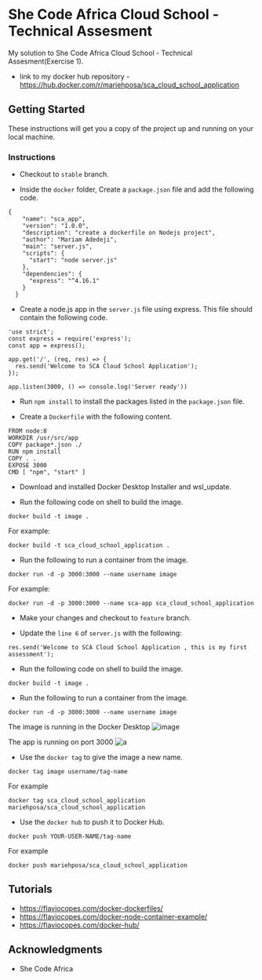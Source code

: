 # She Code Africa Cloud School - Technical Assesment

My solution to She Code Africa Cloud School - Technical Assesment(Exercise 1).
* link to my docker hub repository - https://hub.docker.com/r/mariehposa/sca_cloud_school_application
## Getting Started

These instructions will get you a copy of the project up and running on your local machine.

### Instructions

* Checkout to `stable` branch.

* Inside the `docker` folder, Create a `package.json` file and add the following code.
```
{
    "name": "sca_app",
    "version": "1.0.0",
    "description": "create a dockerfile on Nodejs project",
    "author": "Mariam Adedeji",
    "main": "server.js",
    "scripts": {
      "start": "node server.js"
    },
    "dependencies": {
      "express": "^4.16.1"
    }
  }
```

* Create a node.js app in the `server.js` file using express. This file should contain the following code.

```
'use strict';
const express = require('express');
const app = express();

app.get('/', (req, res) => {
  res.send('Welcome to SCA Cloud School Application');
});

app.listen(3000, () => console.log('Server ready'))
```

* Run `npm install` to install the packages listed in the `package.json` file.

* Create a `Dockerfile` with the following content.

```
FROM node:8
WORKDIR /usr/src/app
COPY package*.json ./
RUN npm install
COPY . .
EXPOSE 3000
CMD [ "npm", "start" ]
```

* Download and installed Docker Desktop Installer and wsl_update.

* Run the following code on shell to build the image.

```
docker build -t image .
```
For example:
```
docker build -t sca_cloud_school_application .
```

* Run the following to run a container from the image.

```
docker run -d -p 3000:3000 --name username image
```

For example:
```
docker run -d -p 3000:3000 --name sca-app sca_cloud_school_application
```

* Make your changes and checkout to `feature` branch.

* Update the `line 6` of `server.js` with the following:

```
res.send('Welcome to SCA Cloud School Application , this is my first assessment');
```

* Run the following code on shell to build the image.

```
docker build -t image .
```

* Run the following to run a container from the image.

```
docker run -d -p 3000:3000 --name username image
```

The image is running in the Docker Desktop
![image](https://user-images.githubusercontent.com/33374159/104650574-ad82d000-56b6-11eb-9f5b-927774742c00.png)

The app is running on port 3000
![a](https://user-images.githubusercontent.com/33374159/104657664-a7462100-56c1-11eb-99ab-ca404b7843c3.png)

* Use the `docker tag` to give the image a new name.

```
docker tag image username/tag-name
```

For example
```
docker tag sca_cloud_school_application mariehposa/sca_cloud_school_application
```

* Use the `docker hub` to push it to Docker Hub.

```
docker push YOUR-USER-NAME/tag-name
```

For example
```
docker push mariehposa/sca_cloud_school_application
```

## Tutorials

* https://flaviocopes.com/docker-dockerfiles/
* https://flaviocopes.com/docker-node-container-example/
* https://flaviocopes.com/docker-hub/

## Acknowledgments

* She Code Africa